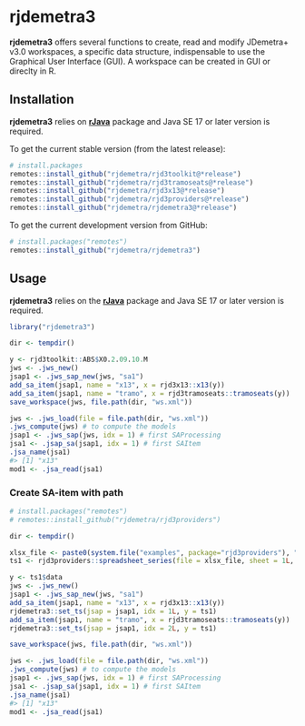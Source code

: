 
<!-- README.md is generated from README.Rmd. Please edit that file -->

# rjdemetra3

**rjdemetra3** offers several functions to create, read and modify JDemetra+ v3.0
workspaces, a specific data structure, indispensable to use the Graphical User Interface (GUI).
A workspace can be created in GUI or direclty in R.

## Installation

**rjdemetra3** relies on
[**rJava**](https://CRAN.R-project.org/package=rJava) package and Java
SE 17 or later version is required.

To get the current stable version (from the latest release):

``` r
# install.packages
remotes::install_github("rjdemetra/rjd3toolkit@*release")
remotes::install_github("rjdemetra/rjd3tramoseats@*release")
remotes::install_github("rjdemetra/rjd3x13@*release")
remotes::install_github("rjdemetra/rjd3providers@*release")
remotes::install_github("rjdemetra/rjdemetra3@*release")
```

To get the current development version from GitHub:

``` r
# install.packages("remotes")
remotes::install_github("rjdemetra/rjdemetra3")
```

## Usage

**rjdemetra3** relies on the
[**rJava**](https://CRAN.R-project.org/package=rJava) package and Java
SE 17 or later version is required.

``` r
library("rjdemetra3")

dir <- tempdir()

y <- rjd3toolkit::ABS$X0.2.09.10.M
jws <- .jws_new()
jsap1 <- .jws_sap_new(jws, "sa1")
add_sa_item(jsap1, name = "x13", x = rjd3x13::x13(y))
add_sa_item(jsap1, name = "tramo", x = rjd3tramoseats::tramoseats(y))
save_workspace(jws, file.path(dir, "ws.xml"))

jws <- .jws_load(file = file.path(dir, "ws.xml"))
.jws_compute(jws) # to compute the models
jsap1 <- .jws_sap(jws, idx = 1) # first SAProcessing
jsa1 <- .jsap_sa(jsap1, idx = 1) # first SAItem
.jsa_name(jsa1)
#> [1] "x13"
mod1 <- .jsa_read(jsa1)
```

### Create SA-item with path

``` r
# install.packages("remotes")
# remotes::install_github("rjdemetra/rjd3providers")

dir <- tempdir()

xlsx_file <- paste0(system.file("examples", package="rjd3providers"), "/Insee.xlsx")
ts1 <- rjd3providers::spreadsheet_series(file = xlsx_file, sheet = 1L, series = 3L)

y <- ts1$data
jws <- .jws_new()
jsap1 <- .jws_sap_new(jws, "sa1")
add_sa_item(jsap1, name = "x13", x = rjd3x13::x13(y))
rjdemetra3::set_ts(jsap = jsap1, idx = 1L, y = ts1)
add_sa_item(jsap1, name = "tramo", x = rjd3tramoseats::tramoseats(y))
rjdemetra3::set_ts(jsap = jsap1, idx = 2L, y = ts1)

save_workspace(jws, file.path(dir, "ws.xml"))

jws <- .jws_load(file = file.path(dir, "ws.xml"))
.jws_compute(jws) # to compute the models
jsap1 <- .jws_sap(jws, idx = 1) # first SAProcessing
jsa1 <- .jsap_sa(jsap1, idx = 1) # first SAItem
.jsa_name(jsa1)
#> [1] "x13"
mod1 <- .jsa_read(jsa1)
```
